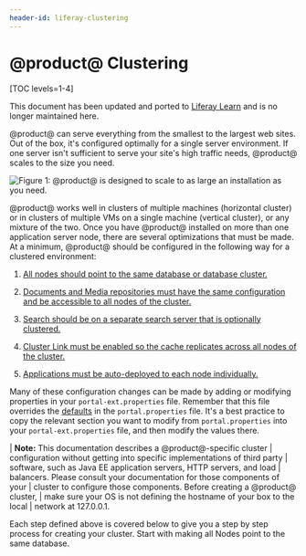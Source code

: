 ```yaml
---
header-id: liferay-clustering
---
```


# @product@ Clustering

[TOC levels=1-4]

<aside class="alert alert-info">
  <span class="wysiwyg-color-blue120">This document has been updated and ported to <a href="https://learn.liferay.com/dxp-7.x/installation-and-upgrades/setting-up-liferay-dxp/clustering-for-high-availability/clustering-for-high-availability.html">Liferay Learn</a> and is no longer maintained here.</span>
</aside>

@product@ can serve everything from the smallest to the largest web sites. Out
of the box, it's configured optimally for a single server environment. If one
server isn't sufficient to serve your site's high traffic needs, @product@
scales to the size you need. 

![Figure 1: @product@ is designed to scale to as large an installation as you need.](../../../images/clustering-enterprise-configuration.png) 

@product@ works well in clusters of multiple machines (horizontal cluster) or in
clusters of multiple VMs on a single machine (vertical cluster), or any mixture
of the two. Once you have @product@ installed on more than one application
server node, there are several optimizations that must be made. At a minimum,
@product@ should be configured in the following way for a clustered environment:

1.  [All nodes should point to the same database or database  cluster.](/docs/7-2/deploy/-/knowledge_base/d/point-all-nodes-to-the-same-database) 

2.  [Documents and Media repositories must have the same configuration and be accessible to all nodes of the cluster.](/docs/7-2/deploy/-/knowledge_base/d/configure-documents-and-media-the-same-for-all-nodes) 

3.  [Search should be on a separate search server that is optionally clustered.](/docs/7-2/deploy/-/knowledge_base/d/clustering-search) 

4.  [Cluster Link must be enabled so the cache replicates across all nodes of the cluster.](/docs/7-2/deploy/-/knowledge_base/d/enabling-cluster-link) 

5.  [Applications must be auto-deployed to each node individually.](/docs/7-2/deploy/-/knowledge_base/d/auto-deploy-to-all-nodes) 

Many of these configuration changes can be made by adding or modifying
properties in your `portal-ext.properties` file. Remember that this file
overrides the
[defaults](@platform-ref@/7.2-latest/propertiesdoc/portal.properties.html)
in the `portal.properties` file. It's a best practice to copy the relevant
section you want to modify from `portal.properties` into your
`portal-ext.properties` file, and then modify the values there. 

| **Note:** This documentation describes a @product@-specific cluster
| configuration without getting into specific implementations of third party
| software, such as Java EE application servers, HTTP servers, and load
| balancers. Please consult your documentation for those components of your
| cluster to configure those components. Before creating a @product@ cluster,
| make sure your OS is not defining the hostname of your box to the local 
| network at 127.0.0.1. 

Each step defined above is covered below to give you a step by step process for
creating your cluster. Start with making all Nodes point to the same database. 
